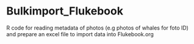 # Bulkimport_Flukebook
 R code for reading metadata of photos (e.g photos of whales for foto ID) and prepare an excel file to import data into Flukebook.org
